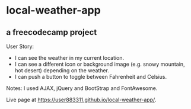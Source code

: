 # local-weather-app
## a freecodecamp project

User Story:
- I can see the weather in my current location.
- I can see a different icon or background image (e.g. snowy 
mountain, hot desert) depending on the weather.
- I can push a button to toggle between Fahrenheit and Celsius.

Notes: I used AJAX, jQuery and BootStrap and FontAwesome. 

Live page at https://user883311.github.io/local-weather-app/. 
